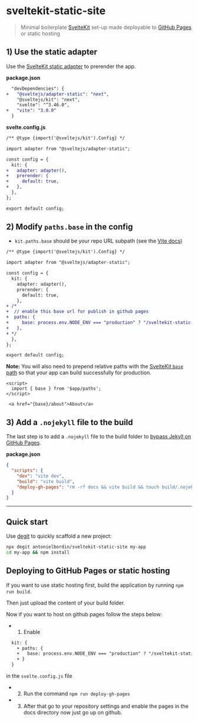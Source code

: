 # sveltekit-static-site

> Minimal boilerplate [SvelteKit](https://kit.svelte.dev/) set-up made deployable to [GitHub Pages](https://username.github.io/sveltekit-static-site/) or static hosting


## 1) Use the static adapter

Use the [SvelteKit static adapter](https://github.com/sveltejs/kit/tree/master/packages/adapter-static) to prerender the app.

**package.json**

```diff
  "devDependencies": {
+   "@sveltejs/adapter-static": "next",
    "@sveltejs/kit": "next",
    "svelte": "^3.46.0",
+   "vite": "3.0.0"
  }
```

**svelte.config.js**

```diff
/** @type {import('@sveltejs/kit').Config} */

import adapter from "@sveltejs/adapter-static";

const config = {
  kit: {
+   adapter: adapter(),
+   prerender: {
+     default: true,
+   },
  },
};

export default config;

```

## 2) Modify `paths.base` in the config

- `kit.paths.base` should be your repo URL subpath (see the [Vite docs](https://vitejs.dev/guide/static-deploy.html#github-pages))

```diff
/** @type {import('@sveltejs/kit').Config} */

import adapter from "@sveltejs/adapter-static";

const config = {
  kit: {
    adapter: adapter(),
    prerender: {
      default: true,
    },
+ /*  
+  // enable this base url for publish in github pages  
+  paths: {
+     base: process.env.NODE_ENV === "production" ? "/sveltekit-static-site" : "",
+   },
+ */
  },
};

export default config;

```

**Note:** You will also need to prepend relative paths with the [SvelteKit `base` path](https://kit.svelte.dev/docs/modules#$app-paths) so that your app can build successfully for production.

```svelte
<script>
  import { base } from '$app/paths';
</script>

 <a href="{base}/about">About</a>
```

## 3) Add a `.nojekyll` file to the build

The last step is to add a `.nojekyll` file to the build folder to [bypass Jekyll on GitHub Pages](https://github.blog/2009-12-29-bypassing-jekyll-on-github-pages/).

**package.json**

```json
{
  "scripts": {
    "dev": "vite dev",
    "build": "vite build",
    "deploy-gh-pages": "rm -rf docs && vite build && touch build/.nojekyll && cp -r build docs"
  }
}
```

---

## Quick start

Use [degit](https://github.com/Rich-Harris/degit) to quickly scaffold a new project:

```sh
npx degit antonielbordin/sveltekit-static-site my-app
cd my-app && npm install
```

## Deploying to GitHub Pages or static hosting

If you want to use static hosting first, 
build the application by running `npm run build`.

Then just upload the content of your build folder.

Now if you want to host on github pages follow the steps below:

- 1) Enable 

```diff
  kit: {
    + paths: {
    +   base: process.env.NODE_ENV === "production" ? "/sveltekit-static-site" : "",
    + }
  }
```

in the `svelte.config.js` file

- 2) Run the command `npm run deploy-gh-pages`

- 3) After that go to your repository settings and enable the pages in the docs directory now just go up on github.
